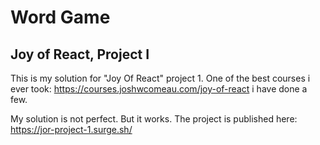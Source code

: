 # Word Game

## Joy of React, Project I


This is my solution for "Joy Of React" project 1.
One of the best courses i ever took: https://courses.joshwcomeau.com/joy-of-react i have done a few. 

My solution is not perfect. But it works.
The project is published here: https://jor-project-1.surge.sh/